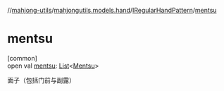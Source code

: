//[mahjong-utils](../../../index.md)/[mahjongutils.models.hand](../index.md)/[IRegularHandPattern](index.md)/[mentsu](mentsu.md)

# mentsu

[common]\
open val [mentsu](mentsu.md): [List](https://kotlinlang.org/api/latest/jvm/stdlib/kotlin.collections/-list/index.html)&lt;[Mentsu](../../mahjongutils.models/-mentsu/index.md)&gt;

面子（包括门前与副露）

